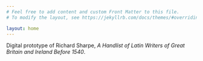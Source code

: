 ```yaml
---
# Feel free to add content and custom Front Matter to this file.
# To modify the layout, see https://jekyllrb.com/docs/themes/#overriding-theme-defaults

layout: home
---
```


Digital prototype of Richard Sharpe, *A Handlist of Latin Writers of Great Britain and Ireland Before 1540*.